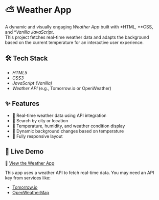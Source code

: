  # ⛅ Weather App

A dynamic and visually engaging *Weather App* built with *HTML, **CSS, and **Vanilla JavaScript*.  
This project fetches real-time weather data and adapts the background based on the current temperature for an interactive user experience.

## 🛠️ Tech Stack

- *HTML5*
- *CSS3*
- *JavaScript (Vanilla)*
- *Weather API* (e.g., Tomorrow.io or OpenWeather)

## ✨ Features

- 🔹 Real-time weather data using API integration
- 🔹 Search by city or location
- 🔹 Temperature, humidity, and weather condition display
- 🔹 Dynamic background changes based on temperature
- 🔹 Fully responsive layout

## 🚀 Live Demo

🔗 [View the Weather App](https://weather-app-60035362824.development.catalystserverless.in/app/index.html)  


This app uses a weather API to fetch real-time data. You may need an API key from services like:
- [Tomorrow.io](https://www.tomorrow.io/)
- [OpenWeatherMap](https://openweathermap.org/)
